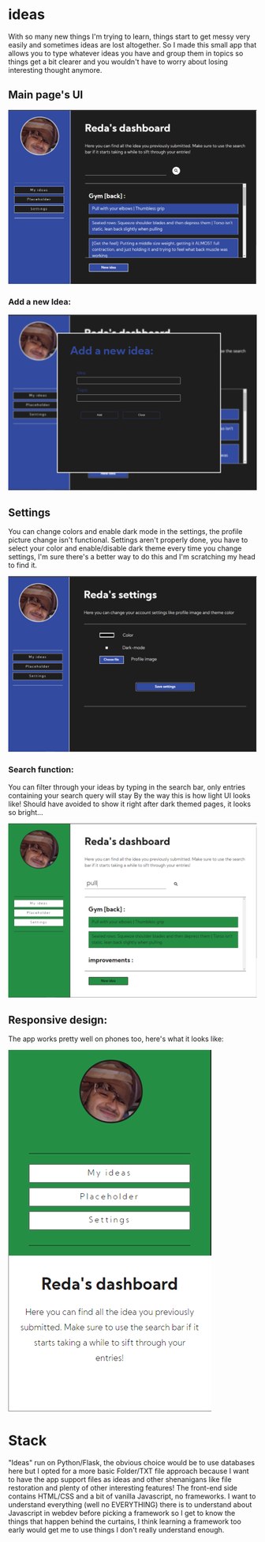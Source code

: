 # ideas
With so many new things I'm trying to learn, things start to get messy very easily and sometimes ideas are lost altogether.
So I made this small app that allows you to type whatever ideas you have and group them in topics so things get a bit clearer and you wouldn't have to worry about losing interesting thought anymore.


## Main page's UI

![Main page's UI](https://github.com/AChillFeeder/ideas/blob/master/screenshots/Capture.PNG)

### Add a new Idea:

![Add an idea](https://github.com/AChillFeeder/ideas/blob/master/screenshots/Capture2.PNG)

## Settings
You can change colors and enable dark mode in the settings, the profile picture change isn't functional.
Settings aren't properly done, you have to select your color and enable/disable dark theme every time you change settings, I'm sure there's a better way to do this and I'm scratching my head to find it.

![Change settings](https://github.com/AChillFeeder/ideas/blob/master/screenshots/Capture3.PNG)

### Search function:
You can filter through your ideas by typing in the search bar, only entries containing your search query will stay
By the way this is how light UI looks like! Should have avoided to show it right after dark themed pages, it looks so bright...

![Light mode UI and search function](https://github.com/AChillFeeder/ideas/blob/master/screenshots/Capture4.PNG)

## Responsive design:
The app works pretty well on phones too, here's what it looks like:

![Responsive design](https://github.com/AChillFeeder/ideas/blob/master/screenshots/Capture5.PNG)


# Stack
"Ideas" run on Python/Flask, the obvious choice would be to use databases here but I opted for a more basic Folder/TXT file approach because I want to have the app support files as ideas and other shenanigans like file restoration and plenty of other interesting features!
The front-end side contains HTML/CSS and a bit of vanilla Javascript, no frameworks. I want to understand everything (well no EVERYTHING) there is to understand about Javascript in webdev before picking a framework so I get to know the things that happen behind the curtains, I think learning a framework too early would get me to use things I don't really understand enough.
